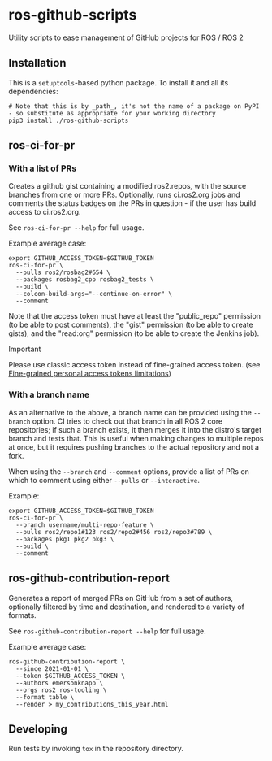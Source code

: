 # ros-github-scripts
Utility scripts to ease management of GitHub projects for ROS / ROS 2

## Installation

This is a `setuptools`-based python package. To install it and all its dependencies:

```
# Note that this is by _path_, it's not the name of a package on PyPI - so substitute as appropriate for your working directory
pip3 install ./ros-github-scripts
```


## ros-ci-for-pr

### With a list of PRs

Creates a github gist containing a modified ros2.repos, with the source branches from one or more PRs.
Optionally, runs ci.ros2.org jobs and comments the status badges on the PRs in question - if the user has build access to ci.ros2.org.

See `ros-ci-for-pr --help` for full usage.

Example average case:

```
export GITHUB_ACCESS_TOKEN=$GITHUB_TOKEN
ros-ci-for-pr \
  --pulls ros2/rosbag2#654 \
  --packages rosbag2_cpp rosbag2_tests \
  --build \
  --colcon-build-args="--continue-on-error" \
  --comment
```

Note that the access token must have at least the "public_repo" permission (to be able to post comments), the "gist" permission (to be able to create gists), and the "read:org" permission (to be able to create the Jenkins job).

> [!IMPORTANT]
> Please use classic access token instead of fine-grained access token. (see [Fine-grained personal access tokens limitations](https://docs.github.com/en/authentication/keeping-your-account-and-data-secure/managing-your-personal-access-tokens#fine-grained-personal-access-tokens-limitations))

### With a branch name

As an alternative to the above, a branch name can be provided using the `--branch` option.
CI tries to check out that branch in all ROS 2 core repositories; if such a branch exists, it then merges it into the distro's target branch and tests that.
This is useful when making changes to multiple repos at once, but it requires pushing branches to the actual repository and not a fork.

When using the `--branch` and `--comment` options, provide a list of PRs on which to comment using either `--pulls` or `--interactive`.

Example:

```
export GITHUB_ACCESS_TOKEN=$GITHUB_TOKEN
ros-ci-for-pr \
  --branch username/multi-repo-feature \
  --pulls ros2/repo1#123 ros2/repo2#456 ros2/repo3#789 \
  --packages pkg1 pkg2 pkg3 \
  --build \
  --comment
```

## ros-github-contribution-report

Generates a report of merged PRs on GitHub from a set of authors, optionally filtered by time and destination, and rendered to a variety of formats.

See `ros-github-contribution-report --help` for full usage.

Example average case:

```
ros-github-contribution-report \
  --since 2021-01-01 \
  --token $GITHUB_ACCESS_TOKEN \
  --authors emersonknapp \
  --orgs ros2 ros-tooling \
  --format table \
  --render > my_contributions_this_year.html
```



## Developing

Run tests by invoking `tox` in the repository directory.

